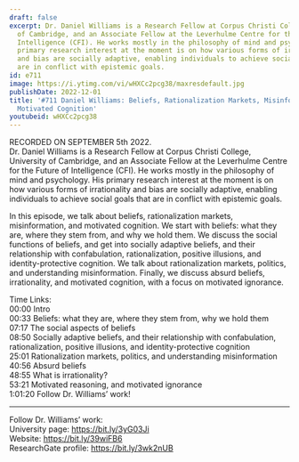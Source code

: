 ```yaml
---
draft: false
excerpt: Dr. Daniel Williams is a Research Fellow at Corpus Christi College, University
  of Cambridge, and an Associate Fellow at the Leverhulme Centre for the Future of
  Intelligence (CFI). He works mostly in the philosophy of mind and psychology. His
  primary research interest at the moment is on how various forms of irrationality
  and bias are socially adaptive, enabling individuals to achieve social goals that
  are in conflict with epistemic goals.
id: e711
image: https://i.ytimg.com/vi/wHXCc2pcg38/maxresdefault.jpg
publishDate: 2022-12-01
title: '#711 Daniel Williams: Beliefs, Rationalization Markets, Misinformation, and
  Motivated Cognition'
youtubeid: wHXCc2pcg38
---
```

RECORDED ON SEPTEMBER 5th 2022.  
Dr. Daniel Williams is a Research Fellow at Corpus Christi College, University of Cambridge, and an Associate Fellow at the Leverhulme Centre for the Future of Intelligence (CFI). He works mostly in the philosophy of mind and psychology. His primary research interest at the moment is on how various forms of irrationality and bias are socially adaptive, enabling individuals to achieve social goals that are in conflict with epistemic goals.

In this episode, we talk about beliefs, rationalization markets, misinformation, and motivated cognition. We start with beliefs: what they are, where they stem from, and why we hold them. We discuss the social functions of beliefs, and get into socially adaptive beliefs, and their relationship with confabulation, rationalization, positive illusions, and identity-protective cognition. We talk about rationalization markets, politics, and understanding misinformation. Finally, we discuss absurd beliefs, irrationality, and motivated cognition, with a focus on motivated ignorance. 

Time Links:  
00:00 Intro  
00:33  Beliefs: what they are, where they stem from, why we hold them  
07:17  The social aspects of beliefs  
08:50  Socially adaptive beliefs, and their relationship with confabulation, rationalization, positive illusions, and identity-protective cognition  
25:01  Rationalization markets, politics, and understanding misinformation  
40:56  Absurd beliefs  
48:55  What is irrationality?  
53:21  Motivated reasoning, and motivated ignorance  
1:01:20  Follow Dr. Williams’ work!

---

Follow Dr. Williams’ work:  
University page: https://bit.ly/3yG03Ji  
Website: https://bit.ly/39wiFB6  
ResearchGate profile: https://bit.ly/3wk2nUB
